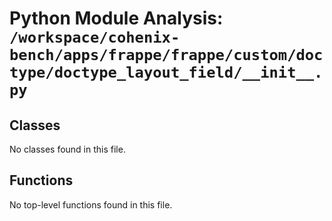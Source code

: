 # Python Module Analysis: `/workspace/cohenix-bench/apps/frappe/frappe/custom/doctype/doctype_layout_field/__init__.py`

## Classes

No classes found in this file.


## Functions

No top-level functions found in this file.
